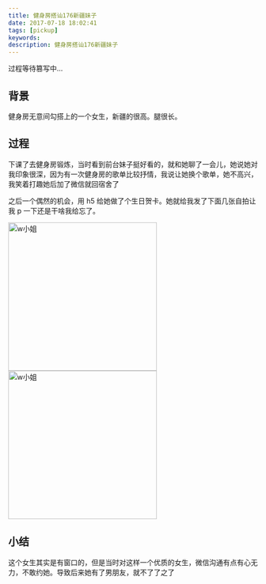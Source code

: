 ```yaml
---
title: 健身房搭讪176新疆妹子
date: 2017-07-18 18:02:41
tags: [pickup]
keywords:
description: 健身房搭讪176新疆妹子
---
```


过程等待篡写中...

## 背景

健身房无意间勾搭上的一个女生，新疆的很高。腿很长。

## 过程

下课了去健身房锻炼，当时看到前台妹子挺好看的，就和她聊了一会儿，她说她对我印象很深，因为有一次健身房的歌单比较抒情，我说让她换个歌单，她不高兴，我笑着打趣她后加了微信就回宿舍了

之后一个偶然的机会，用 h5 给她做了个生日贺卡。她就给我发了下面几张自拍让我 p 一下还是干啥我给忘了。

<img src="http://jzx-h5.oss-cn-hangzhou.aliyuncs.com/static/blog/img/gallery/2017-08-01.jpeg" width="300" alt="w小姐" align=center />
<img src="http://jzx-h5.oss-cn-hangzhou.aliyuncs.com/static/blog/img/gallery/2018-08-01-2.jpeg" width="300" alt="w小姐" align=center />

## 小结

这个女生其实是有窗口的，但是当时对这样一个优质的女生，微信沟通有点有心无力，不敢约她。导致后来她有了男朋友，就不了了之了
